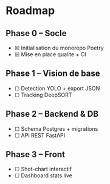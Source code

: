 # Roadmap

## Phase 0 – Socle
- [x] <!--TASK:MONOREPO--> Initialisation du monorepo Poetry
- [x] <!--TASK:CI--> Mise en place qualite + CI

## Phase 1 – Vision de base
- [ ] <!--TASK:YOLO--> Detection YOLO + export JSON
- [ ] <!--TASK:DEEPSORT--> Tracking DeepSORT

## Phase 2 – Backend & DB
- [ ] <!--TASK:DB--> Schema Postgres + migrations
- [ ] <!--TASK:API--> API REST FastAPI

## Phase 3 – Front
- [ ] <!--TASK:CHART--> Shot-chart interactif
- [ ] <!--TASK:DASHBOARD--> Dashboard stats live

